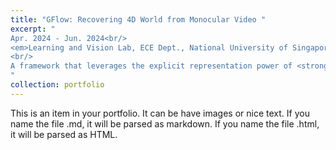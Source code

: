 ```yaml
---
title: "GFlow: Recovering 4D World from Monocular Video "
excerpt: "
Apr. 2024 - Jun. 2024<br/>
<em>Learning and Vision Lab, ECE Dept., National University of Singapore</em> <br/>
<br/>
A framework that leverages the explicit representation power of <strong><em>3D Gaussian Splatting</em></strong> and conceptualizes the video content as a <strong><em>fluid flow</em></strong>  of Gaussian points through space and time, effectively <strong><em>reconstructing a 4D world without direct camera input</em></strong> .<br/><img src='/images/portfolio/gflow/overview.png' width='800'>
"
collection: portfolio
---
```


This is an item in your portfolio. It can be have images or nice text. If you name the file .md, it will be parsed as markdown. If you name the file .html, it will be parsed as HTML. 
